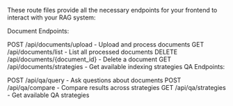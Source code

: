 These route files provide all the necessary endpoints for your frontend to interact with your RAG system:

Document Endpoints:

POST /api/documents/upload - Upload and process documents
GET /api/documents/list - List all processed documents
DELETE /api/documents/{document_id} - Delete a document
GET /api/documents/strategies - Get available indexing strategies
QA Endpoints:

POST /api/qa/query - Ask questions about documents
POST /api/qa/compare - Compare results across strategies
GET /api/qa/strategies - Get available QA strategies